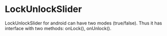 # LockUnlockSlider

LockUnlockSlider for android can have two modes (true/false). 
Thus it has interface with two methods: onLock(), onUnlock().
